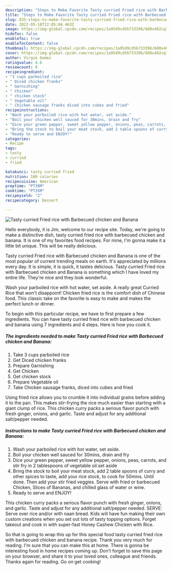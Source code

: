```yaml
---
description: "Steps to Make Favorite Tasty curried Fried rice with Barbecued chicken and Banana"
title: "Steps to Make Favorite Tasty curried Fried rice with Barbecued chicken and Banana"
slug: 835-steps-to-make-favorite-tasty-curried-fried-rice-with-barbecued-chicken-and-banana
date: 2022-05-18T22:05:04.463Z
image: https://img-global.cpcdn.com/recipes/1a95d9cd5b733396/680x482cq70/tasty-curried-fried-rice-with-barbecued-chicken-and-banana-recipe-main-photo.jpg
hideToc: false
enableToc: true
enableTocContent: false
thumbnail: https://img-global.cpcdn.com/recipes/1a95d9cd5b733396/680x482cq70/tasty-curried-fried-rice-with-barbecued-chicken-and-banana-recipe-main-photo.jpg
cover: https://img-global.cpcdn.com/recipes/1a95d9cd5b733396/680x482cq70/tasty-curried-fried-rice-with-barbecued-chicken-and-banana-recipe-main-photo.jpg
author: Virgie Gomez
ratingvalue: 4.6
reviewcount: 8
recipeingredient:
- "3 cups parboiled rice"
- " Diced chicken franks"
- " Garnishing"
- " Chicken"
- " chicken stock"
- " Vegetable oil"
- " Chicken sausage franks diced into cubes and fried"
recipeinstructions:
- "Wash your parboiled rice with hot water, set aside."
- "Boil your chicken well sauced for 30mins, drain and fry"
- "Dice your green pepper, sweet yellow pepper, onions, peas, carrots, and stir fry in 2 tablespoons of vegetable oil.set aside"
- "Bring the stock to boil your meat stock, add 2 table spoons of curry and other spices to taste, add your rice stock, to cook for 50mins. Until done. Then add your stir fried veggies. Serve with fried or barbecued Chicken, Slices of Bananas, and chilled glass of water or wine."
- "Ready to serve and ENJOY!"
categories:
- Recipe
tags:
- tasty
- curried
- fried

katakunci: tasty curried fried 
nutrition: 180 calories
recipecuisine: American
preptime: "PT39M"
cooktime: "PT35M"
recipeyield: "2"
recipecategory: Dessert

---
```



![Tasty curried Fried rice with Barbecued chicken and Banana](https://img-global.cpcdn.com/recipes/1a95d9cd5b733396/680x482cq70/tasty-curried-fried-rice-with-barbecued-chicken-and-banana-recipe-main-photo.jpg)

Hello everybody, it is Jim, welcome to our recipe site. Today, we're going to make a distinctive dish, tasty curried fried rice with barbecued chicken and banana. It is one of my favorites food recipes. For mine, I'm gonna make it a little bit unique. This will be really delicious.

Tasty curried Fried rice with Barbecued chicken and Banana is one of the most popular of current trending meals on earth. It's appreciated by millions every day. It is simple, it is quick, it tastes delicious. Tasty curried Fried rice with Barbecued chicken and Banana is something which I have loved my entire life. They're nice and they look wonderful.

Wash your parboiled rice with hot water, set aside. A really great Curried Rice that won&#39;t disappoint! Chicken fried rice is the comfort dish of Chinese food. This classic take on the favorite is easy to make and makes the perfect lunch or dinner.


To begin with this particular recipe, we have to first prepare a few ingredients. You can have tasty curried fried rice with barbecued chicken and banana using 7 ingredients and 4 steps. Here is how you cook it.

<!--inarticleads1-->

##### The ingredients needed to make Tasty curried Fried rice with Barbecued chicken and Banana:

1. Take 3 cups parboiled rice
1. Get  Diced chicken franks
1. Prepare  Garnishing
1. Get  Chicken
1. Get  chicken stock
1. Prepare  Vegetable oil
1. Take  Chicken sausage franks, diced into cubes and fried


Using fried rice allows you to crumble it into individual grains before adding it to the pan. This makes stir-frying the rice much easier than starting with a giant clump of rice. This chicken curry packs a serious flavor punch with fresh ginger, onions, and garlic. Taste and adjust for any additional salt/pepper needed. 

<!--inarticleads2-->

##### Instructions to make Tasty curried Fried rice with Barbecued chicken and Banana:

1. Wash your parboiled rice with hot water, set aside.
1. Boil your chicken well sauced for 30mins, drain and fry
1. Dice your green pepper, sweet yellow pepper, onions, peas, carrots, and stir fry in 2 tablespoons of vegetable oil.set aside
1. Bring the stock to boil your meat stock, add 2 table spoons of curry and other spices to taste, add your rice stock, to cook for 50mins. Until done. Then add your stir fried veggies. Serve with fried or barbecued Chicken, Slices of Bananas, and chilled glass of water or wine.
1. Ready to serve and ENJOY!

This chicken curry packs a serious flavor punch with fresh ginger, onions, and garlic. Taste and adjust for any additional salt/pepper needed. SERVE: Serve over rice and/or with naan bread. Kids will have fun making their own custom creations when you set out lots of tasty topping options. Forget takeout and cook in with super-fast Honey Cashew Chicken with Rice. 

So that is going to wrap this up for this special food tasty curried fried rice with barbecued chicken and banana recipe. Thank you very much for reading. I'm sure that you can make this at home. There is gonna be interesting food in home recipes coming up. Don't forget to save this page on your browser, and share it to your loved ones, colleague and friends. Thanks again for reading. Go on get cooking!
